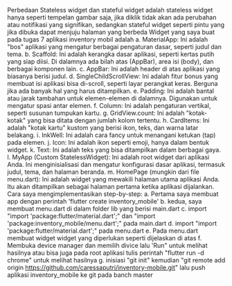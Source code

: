 Perbedaan Stateless widget dan stateful widget adalah stateless widget hanya seperti tempelan gambar saja, jika diklik tidak akan ada perubahan atau notifikasi yang signifikan, sedangkan stateful widget seperti pintu yang jika dibuka dapat menjuju halaman yang berbeda
Widget yang saya buat pada tugas 7 aplikasi inventory mobil adalah a. MaterialApp: Ini adalah "bos" aplikasi yang mengatur berbagai pengaturan dasar, seperti judul dan tema. b. Scaffold: Ini adalah kerangka dasar aplikasi, seperti kertas putih yang siap diisi. Di dalamnya ada bilah atas (AppBar), area isi (body), dan berbagai komponen lain. c. AppBar: Ini adalah header di atas aplikasi yang biasanya berisi judul. d. SingleChildScrollView: Ini adalah fitur bonus yang membuat isi aplikasi bisa di-scroll, seperti layar perangkat keras. Berguna jika ada banyak hal yang harus ditampilkan. e. Padding: Ini adalah bantal atau jarak tambahan untuk elemen-elemen di dalamnya. Digunakan untuk mengatur spasi antar elemen. f. Column: Ini adalah pengaturan vertikal, seperti susunan tumpukan kartu. g. GridView.count: Ini adalah "kotak-kotak" yang bisa ditata dengan jumlah kolom tertentu. h. CardItems: Ini adalah "kotak kartu" kustom yang berisi ikon, teks, dan warna latar belakang. i. InkWell: Ini adalah cara fancy untuk menangani ketukan (tap) pada elemen. j. Icon: Ini adalah ikon seperti emoji, hanya dalam bentuk widget. k. Text: Ini adalah teks yang bisa ditampilkan dalam berbagai gaya. l. MyApp (Custom StatelessWidget): Ini adalah root widget dari aplikasi Anda. Ini menginisialisasi dan mengatur konfigurasi dasar aplikasi, termasuk judul, tema, dan halaman beranda. m. HomePage (mungkin dari file menu.dart): Ini adalah widget yang mewakili halaman utama aplikasi Anda. Itu akan ditampilkan sebagai halaman pertama ketika aplikasi dijalankan.
Cara saya mengimplementasikan step-by-step: a. Pertama saya membuat app dengan perintah 'flutter create inventory_mobile' b. kedua, saya membuat menu.dart di dalam folder lib yang berisi main.dart c. import "import 'package:flutter/material.dart';" dan "import 'package:inventory_mobile/menu.dart';" pada main.dart d. import "import 'package:flutter/material.dart';" pada menu.dart e. Pada menu.dart membuat widget widget yang diperlukan seperti dijelaskan di atas f. Membuka device manager dan memilih divice lalu 'Run" untuk melihat hasilnya atau bisa juga pada root aplikasi tulis perintah "flutter run -d chrome" untuk melihat hasilnya g. inisiasi "git init" kemudian "git remote add origin https://github.com/caressaputri/inventory-mobile.git" lalu push aplikasi inventory_mobile ke git pada banch master
